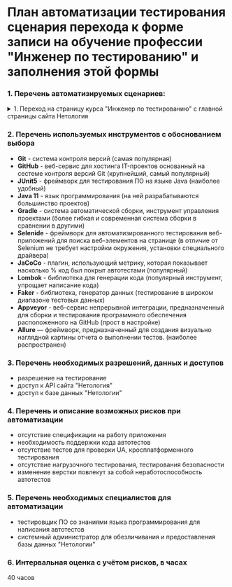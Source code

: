 # План автоматизации тестирования сценария перехода к форме записи на обучение профессии "Инженер по тестированию" и заполнения этой формы

### 1. Перечень автоматизируемых сценариев:

<details>
   <summary>1. Переход на страницу курса "Инженер по тестированию" с главной страницы сайта Нетология</summary>

##### 1.1. Переход к форме записи на курс "Инженер по тестированию" по кнопке "Каталог курсов"
1. открыть страницу сайта ["Нетология"](https://netology.ru/)
2. в верху сайта нажать на кнопку "Каталог курсов"
3. в открывшемся списке найти "Программирование"
4. нажать в появившемся списке на кнопку "Инженер по тестированию"
5. проскролить вниз до формы записи на курс

Ожидаемый результат: переход на страницу курса "Инженер по тестированию" для заполнения формы на обучение

##### 1.2. Переход к форме записи на курс "Инженер по тестированию" через раздел "Направления обучения"
1. открыть страницу сайта ["Нетология"](https://netology.ru/)
2. проскролить страницу вниз и найти раздел направления обучения
3. выбрать направление "Программирование"
4. на открывшейся странице в списке найти раздел "Инженер по тестированию"

Ожидаемый результат: переход на страницу курса "Инженер по тестированию" для заполнения формы на обучение

#### 2.1. Заполнение формы записи по кнопке "Записаться" валидными данными
1. открыть страницу курса ["Инженер по тестированию"](https://netology.ru/programs/qa)
2. ввести в поля ввода "Имя", "Телефон", "Электронная почта" валидные данные
3. нажать на кнопку "Записаться"

Ожидаемый результат: появляется сообщение "Поздравляем! Вы успешно записались на курс"

#### 3.1. Отправка пустой формы записи
1. открыть страницу курса ["Инженер по тестированию"](https://netology.ru/programs/qa)
2. проскролить всю страницу курса до формы записи
3. не вводить никакие данные в поля ввода
4. нажать на кнопку "Записаться"

Ожидаемый результат: форма записи не отправляется, поля ввода выделяются красным цветом, под ними появляются сообщения "Обязательное поле"

<details>
   <summary>- поле ввода "Имя"</summary>

#### 3.1.1. Заполнение формы записи валидными данными, имя на кириллице
1. открыть страницу курса ["Инженер по тестированию"](https://netology.ru/programs/qa)
2. проскролить всю страницу курса до формы записи
3. ввести в поля ввода "Имя" валидные данные, например, "Мария"
4. ввести в поля ввода "Телефон" валидные данные (+ и 11 цифр), например, "+79220000000"
5. ввести в поля ввода "Электронная почта" валидные данные, например, "test@gmail.com"
6. нажать на кнопку "Записаться"

Ожидаемый результат: форма записи отправляется, появляется сообщение "Поздравляем! Вы успешно записались на курс"

#### 3.1.2. Заполнение формы записи валидными данными, имя на латинице
1. открыть страницу курса ["Инженер по тестированию"](https://netology.ru/programs/qa)
2. проскролить всю страницу курса до формы записи
3. ввести в поля ввода "Имя" валидные данные, например, "Evgeniy"
4. ввести в поля ввода "Телефон" валидные данные, например, "+79220000000"
5. ввести в поля ввода "Электронная почта" валидные данные, например, "test@gmail.com"
6. нажать на кнопку "Записаться"

Ожидаемый результат: форма записи отправляется, появляется сообщение "Поздравляем! Вы успешно записались на курс"

#### 3.1.3. Заполнение формы записи, пустой ввода поля "Имя"
1. открыть страницу курса ["Инженер по тестированию"](https://netology.ru/programs/qa)
2. проскролить всю страницу курса до формы записи
3. в поле "Имя" не вводить никакие данные
4. ввести в поля ввода "Телефон" валидные данные (+ и 11 цифр), например, "+79220000000"
5. ввести в поля ввода "Электронная почта" валидные данные, например, "test@gmail.com"
6. нажать на кнопку "Записаться"

Ожидаемый результат: форма записи не отправляется, поле ввода "Имя" выделяется красным цветом, под ним появляется сообщение "Обязательное поле"

#### 3.1.4. Заполнение формы записи не валидными данными, имя включает в себя символы
1. открыть страницу курса ["Инженер по тестированию"](https://netology.ru/programs/qa)
2. проскролить всю страницу курса до формы записи
3. ввести в поля ввода "Имя" не валидные данные, например, "Катя___123;%"
4. ввести в поля ввода "Телефон" валидные данные, например, "+79220000000"
5. ввести в поля ввода "Электронная почта" валидные данные, например, "test@gmail.com"
6. нажать на кнопку "Записаться"

Ожидаемый результат: форма записи не отправляется, поле ввода "Имя" выделяется красным цветом, под ним появляется сообщение "Имя должно состоять из букв"

</details>

<details>
   <summary>- поле ввода "Телефон"</summary>

#### 3.2.1. Заполнение формы записи валидными данными, формат телефона через 8
1. открыть страницу курса ["Инженер по тестированию"](https://netology.ru/programs/qa)
2. проскролить всю страницу курса до формы записи
3. ввести в поля ввода "Имя" валидные данные, например, "Мария Иванова"
4. ввести в поля ввода "Телефон" валидные данные (11 цифр начиная с 8), например, "89220000000"
5. ввести в поля ввода "Электронная почта" валидные данные, например, "test@gmail.com"
6. нажать на кнопку "Записаться"

Ожидаемый результат: форма записи отправляется, появляется сообщение "Поздравляем! Вы успешно записались на курс"

#### 3.2.2. Заполнение формы записи, поле "Телефон" пустое
1. открыть страницу курса ["Инженер по тестированию"](https://netology.ru/programs/qa)
2. проскролить всю страницу курса до формы записи
3. ввести в поля ввода "Имя" валидные данные, например, "Иванов Иван Иванович"
4. в поле "Телефон" не вводить никакие данные 
5. ввести в поля ввода "Электронная почта" валидные данные, например, "test@gmail.com"
6. нажать на кнопку "Записаться"

Ожидаемый результат: форма записи не отправляется, поле ввода "Телефон" выделяется красным цветом, под ним появляется сообщение "Обязательное поле"

#### 3.2.3. Заполнение формы записи не валидными данными, короткий номер телефона (10 цифр)
1. открыть страницу курса ["Инженер по тестированию"](https://netology.ru/programs/qa)
2. проскролить всю страницу курса до формы записи
3. ввести в поля ввода "Имя" валидные данные, например, "Александр"
4. ввести в поля ввода "Телефон" не валидные данные (+ и 10 цифр), например, "+9 (999) 999-99-9"
5. ввести в поля ввода "Электронная почта" валидные данные, например, "test@gmail.com"
6. нажать на кнопку "Записаться"

Ожидаемый результат: Предполагаю, что форма записи не отправляется, поле ввода "Телефон" выделяется красным цветом, под ним появляется сообщение "Неверный формат номера телефона"

#### 3.2.4. Заполнение формы записи не валидными данными, длинный номер телефона (15 цифр)
1. открыть страницу курса ["Инженер по тестированию"](https://netology.ru/programs/qa)
2. проскролить всю страницу курса до формы записи
3. ввести в поля ввода "Имя" валидные данные, например, "Александр"
4. ввести в поля ввода "Телефон" не валидные данные (15 цифр), например, "891200000000111"
5. ввести в поля ввода "Электронная почта" валидные данные, например, "test@gmail.com"
6. нажать на кнопку "Записаться"

Ожидаемый результат: форма записи не отправляется, поле ввода "Телефон" выделяется красным цветом, под ним появляется сообщение "Неверный формат номера телефона"

</details>

<details>
   <summary>- поле ввода "Электронная почта"</summary>

#### 3.3.1. Заполнение формы записи не валидными данными, в поле "Электронная почта" отсутствует символ @
1. открыть страницу курса ["Инженер по тестированию"](https://netology.ru/programs/qa)
2. проскролить всю страницу курса до формы записи
3. ввести в поля ввода "Имя" валидные данные, например, "Александр"
4. ввести в поля ввода "Телефон" валидные данные (11 цифр), например, "89120000000"
5. ввести в поля ввода "Электронная почта" не валидные данные, например, "testgmail.com"
6. нажать на кнопку "Записаться"

Ожидаемый результат: форма записи не отправляется, поле ввода "Электронная почта" выделяется красным цветом, под ним появляется сообщение "Неверный email"

#### 3.3.2. Заполнение формы записи не валидными данными, пустое поле "Электронная почта"
1. открыть страницу курса ["Инженер по тестированию"](https://netology.ru/programs/qa)
2. проскролить всю страницу курса до формы записи
3. ввести в поля ввода "Имя" валидные данные, например, "Александр"
4. ввести в поля ввода "Телефон" валидные данные (11 цифр), например, "89120000000"
5. не вводить в поле "Электронная почта" никаких данных
6. нажать на кнопку "Записаться"

Ожидаемый результат: форма записи не отправляется, поле ввода "Электронная почта" выделяется красным цветом, под ним появляется сообщение "Обязательное поле"

#### 3.3.3. Заполнение формы записи не валидными данными, поле ввода "Электронная почта" состоит из символов
1. открыть страницу курса ["Инженер по тестированию"](https://netology.ru/programs/qa)
2. проскролить всю страницу курса до формы записи
3. ввести в поля ввода "Имя" валидные данные, например, "Александр"
4. ввести в поля ввода "Телефон" валидные данные (11 цифр), например, "89120000000"
5. ввести в поля ввода "Электронная почта" не валидные данные, например, "!%8%_)"
6. нажать на кнопку "Записаться"

Ожидаемый результат: форма записи не отправляется, поле ввода "Электронная почта" выделяется красным цветом, под ним появляется сообщение "Неверный email"

   </details>
   </details>
   
### 2. Перечень используемых инструментов с обоснованием выбора

- **Git** - система контроля версий (самая популярная)
- **GitHub** - веб-сервис для хостинга IT-проектов основанный на сестеме контроля версий Git (крупнейший, самый
  популярный)
- **JUnit5** - фреймворк для тестирования ПО на языке Java (наиболее удобный)
- **Java 11** - язык программирования (на ней разрабатываются большинство проектов)
- **Gradle** - система автоматической сборки, инструмент управления проектами (более гибкая и современная система сборки
  в сравнении в другими)
- **Selenide** - фреймворк для автоматизированного тестирования веб-приложений для поиска веб-элементов на странице (в
  отличие от Selenium не требует настройки окружения, установки специального драйвера)
- **JaCoCo** - плагин, использующий метрику, которая показывает насколько % код был покрыт автотестами (популярный)
- **Lombok** - библиотека для генерации кода (популярный инструмент, упрощает написание кода)
- **Faker** - библиотека, генератор данных (тестирование в широком диапазоне тестовых данных)
- **Appveyor** - веб-сервис непрерывной интеграции, предназначенный для сборки и тестирования программного обеспечения расположенного на GitHub (прост в настройке)
- **Allure** — фреймворк, предназначенный для создания визуально наглядной картины отчета о выполнении тестов. (наиболее распространен)

### 3. Перечень необходимых разрешений, данных и доступов
- разрешение на тестирование
- доступ к API сайта "Нетология"
- доступ к базе данных "Нетологии"

### 4. Перечень и описание возможных рисков при автоматизации

- отсутствие спецификации на работу приложения
- необходимость поддержки кода автотестов
- отсутствие тестов для проверки UA, кросплатформенного тестирования
- отсутствие нагрузочного тестирования, тестирования безопасности
- изменение верстки повлекут за собой неработоспособность автотестов

### 5. Перечень необходимых специалистов для автоматизации
- тестировщик ПО со знаниями языка программирования для написания автотестов
- системный администратор для обезличивания и предоставления базы данных "Нетологии"

### 6. Интервальная оценка с учётом рисков, в часах

40 часов

